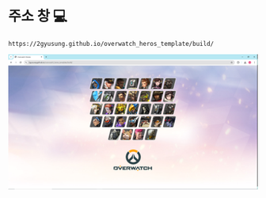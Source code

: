 # 주소 창 💻
```
https://2gyusung.github.io/overwatch_heros_template/build/
```
<img src='./images/page.png'>
